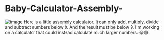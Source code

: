 # Baby-Calculator-Assembly-
![image](https://user-images.githubusercontent.com/87600765/139724714-5325194a-5474-4319-8c32-defe360dd39a.png)
Here is a little assembly calculator. It can only add, multiply, divide and subtract numbers below 9. And the result must be below 9. I'm working on a calculator that could instead calculate much larger numbers. 😀😅
